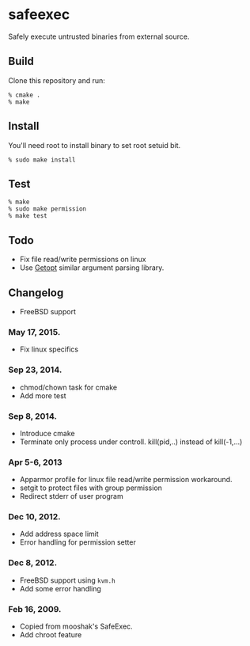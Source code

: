 # safeexec

Safely execute untrusted binaries from external source.

## Build

Clone this repository and run:

```
% cmake .
% make
```

## Install

You'll need root to install binary to set root setuid bit.

```
% sudo make install
```

## Test

```
% make
% sudo make permission
% make test
```

## Todo

* Fix file read/write permissions on linux
* Use [Getopt](http://www.gnu.org/software/libc/manual/html_node/Getopt.html) similar argument parsing library.

## Changelog

* FreeBSD support

### May 17, 2015.

* Fix linux specifics

### Sep 23, 2014.

* chmod/chown task for cmake
* Add more test

### Sep 8, 2014.

* Introduce cmake
* Terminate only process under controll. kill(pid,..) instead of kill(-1,...)

### Apr 5-6, 2013

* Apparmor profile for linux file read/write permission workaround.
* setgit to protect files with group permission
* Redirect stderr of user program

### Dec 10, 2012.

* Add address space limit
* Error handling for permission setter

### Dec 8, 2012.

* FreeBSD support using `kvm.h`
* Add some error handling

### Feb 16, 2009.

* Copied from mooshak's SafeExec.
* Add chroot feature
